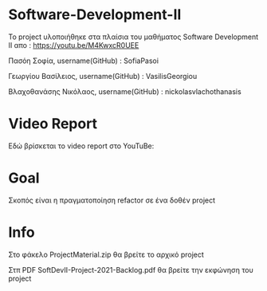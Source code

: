 # Software-Development-II

Το project υλοποιήθηκε στα πλαίσια του μαθήματος Software Development II απο : https://youtu.be/M4KwxcR0UEE

Πασόη Σοφία,           username(GitHub) : SofiaPasoi

Γεωργίου Βασίλειος,    username(GitHub) : VasilisGeorgiou

Βλαχοθανάσης Νικόλαος, username(GitHub) : nickolasvlachothanasis

# Video Report
Εδώ βρίσκεται το video report στο YouTuBe:


# Goal

Σκοπός είναι η πραγματοποίηση refactor σε ένα δοθέν project

# Info

Στο φάκελο ProjectMaterial.zip θα βρείτε το αρχικό project

Στπ PDF SoftDevII-Project-2021-Backlog.pdf θα βρείτε την εκφώνηση του project


